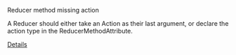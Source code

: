 ﻿Reducer method missing action

A Reducer should either take an Action as their last argument,
or declare the action type in the ReducerMethodAttribute.

[Details](https://github.com/mrpmorris/Fluxor/tree/master/Source/Tutorials/01-BasicConcepts/01A-StateActionsReducersTutorial#user-content-reacting-to-the-action-to-change-state)